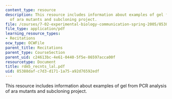 ```yaml
---
content_type: resource
description: This resource includes information about examples of gel from PCR analysis
  of ara mutants and subcloning project.
file: /courses/7-02-experimental-biology-communication-spring-2005/85388dafc7d3d1711a75a92d76592edf_rdm5_recnts_lal.pdf
file_type: application/pdf
learning_resource_types:
- Recitations
ocw_type: OCWFile
parent_title: Recitations
parent_type: CourseSection
parent_uid: c24613bc-4e61-0440-5f5e-86597acca00f
resourcetype: Document
title: rdm5_recnts_lal.pdf
uid: 85388daf-c7d3-d171-1a75-a92d76592edf
---
```

This resource includes information about examples of gel from PCR analysis of ara mutants and subcloning project.

